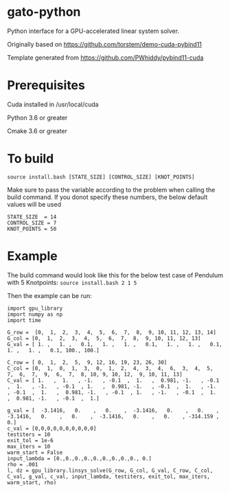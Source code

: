 # gato-python

Python interface for a GPU-accelerated linear system solver. 


Originally based on https://github.com/torstem/demo-cuda-pybind11

Template generated from https://github.com/PWhiddy/pybind11-cuda

# Prerequisites

Cuda installed in /usr/local/cuda 

Python 3.6 or greater 

Cmake 3.6 or greater 

# To build 

```source install.bash [STATE_SIZE] [CONTROL_SIZE] [KNOT_POINTS]``` 

Make sure to pass the variable according to the problem when calling the build command. If you donot specify these numbers, the below default values will be used
```
STATE_SIZE  = 14
CONTROL_SIZE = 7
KNOT_POINTS = 50
```

# Example

The build command would look like this for the below test case of Pendulum with 5 Knotpoints:
```source install.bash 2 1 5``` 

Then the example can be run:
```
import gpu_library
import numpy as np
import time

G_row =  [0,  1,  2,  3,  4,  5,  6,  7,  8,  9, 10, 11, 12, 13, 14]
G_col = [0,  1,  2,  3,  4,  5,  6,  7,  8,  9, 10, 11, 12, 13]
G_val = [ 1. ,   1. ,   0.1,   1. ,   1. ,   0.1,   1. ,   1. ,   0.1,   1. ,   1. ,   0.1, 100., 100.]

C_row = [ 0,  1,  2,  5,  9, 12, 16, 19, 23, 26, 30]
C_col = [0,  1,  0,  1,  3,  0,  1,  2,  4,  3,  4,  6,  3,  4,  5,  7,  6,  7,  9,  6,  7,  8, 10, 9, 10, 12,  9, 10, 11, 13]
C_val = [ 1.   ,  1.   , -1.   , -0.1  ,  1.   ,  0.981, -1.   , -0.1  ,  1.   , -1.   , -0.1  , 1.   ,  0.981, -1.   , -0.1  ,  1.   , -1.   , -0.1  ,  1.   ,  0.981, -1.   , -0.1  , 1.   , -1.   , -0.1  ,  1.   ,  0.981, -1.   , -0.1  ,  1.]

g_val = [  -3.1416,   0.    ,   0.    ,  -3.1416,   0.    ,   0.    ,  -3.1416,   0.    ,   0.    ,  -3.1416,   0.    ,   0.    , -314.159 ,   0.]
c_val = [0,0,0,0,0,0,0,0,0,0]
testiters = 10
exit_tol = 1e-6
max_iters = 10
warm_start = False
input_lambda = [0.,0.,0.,0.,0.,0.,0.,0.,0., 0.]
rho = .001
l, dz = gpu_library.linsys_solve(G_row, G_col, G_val, C_row, C_col, C_val, g_val, c_val, input_lambda, testiters, exit_tol, max_iters, warm_start, rho)

```
